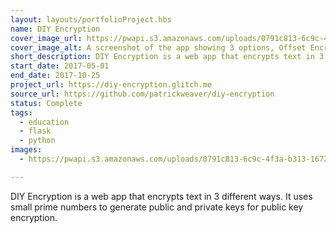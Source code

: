 ```yaml
---
layout: layouts/portfolioProject.hbs
name: DIY Encryption
cover_image_url: https://pwapi.s3.amazonaws.com/uploads/0791c813-6c9c-4f3a-b313-167205f866f0
cover_image_alt: A screenshot of the app showing 3 options, Offset Encryption, Shared Key Encyrption, and Public Key Encryption
short_description: DIY Encryption is a web app that encrypts text in 3 different ways. It uses small prime numbers to generate public and private keys for public key encryption.
start_date: 2017-05-01
end_date: 2017-10-25
project_url: https://diy-encryption.glitch.me
source_url: https://github.com/patrickweaver/diy-encryption
status: Complete
tags:
  - education
  - flask
  - python
images:
  - https://pwapi.s3.amazonaws.com/uploads/0791c813-6c9c-4f3a-b313-167205f866f0

---
```


DIY Encryption is a web app that encrypts text in 3 different ways. It uses small prime numbers to generate public and private keys for public key encryption.